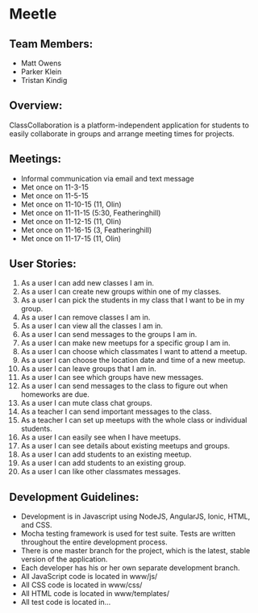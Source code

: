 # Meetle

## Team Members:
- Matt Owens
- Parker Klein
- Tristan Kindig

## Overview:
ClassCollaboration is a platform-independent application for students to easily collaborate in groups and arrange meeting times for projects.

## Meetings:
- Informal communication via email and text message
- Met once on 11-3-15
- Met once on 11-5-15
- Met once on 11-10-15 (11, Olin)
- Met once on 11-11-15 (5:30, Featheringhill)
- Met once on 11-12-15 (11, Olin)
- Met once on 11-16-15 (3, Featheringhill)
- Met once on 11-17-15 (11, Olin)

## User Stories:
1. As a user I can add new classes I am in.
2. As a user I can create new groups within one of my classes.
3. As a user I can pick the students in my class that I want to be in my group.
4. As a user I can remove classes I am in.
5. As a user I can view all the classes I am in.
6. As a user I can send messages to the groups I am in.
7. As a user I can make new meetups for a specific group I am in.
8. As a user I can choose which classmates I want to attend a meetup.
9. As a user I can choose the location date and time of a new meetup.
10. As a user I can leave groups that I am in.
11. As a user I can see which groups have new messages.
12. As a user I can send messages to the class to figure out when homeworks are due.
13. As a user I can mute class chat groups.
14. As a teacher I can send important messages to the class.
15. As a teacher I can set up meetups with the whole class or individual students.
16. As a user I can easily see when I have meetups.
17. As a user I can see details about existing meetups and groups.
18. As a user I can add students to an existing meetup.
19. As a user I can add students to an existing group.
20. As a user I can like other classmates messages.

## Development Guidelines:
- Development is in Javascript using NodeJS, AngularJS, Ionic, HTML, and CSS.
- Mocha testing framework is used for test suite. Tests are written throughout the entire development process.
- There is one master branch for the project, which is the latest, stable version of the application.
- Each developer has his or her own separate development branch.
- All JavaScript code is located in www/js/
- All CSS code is located in www/css/
- All HTML code is located in www/templates/
- All test code is located in...
